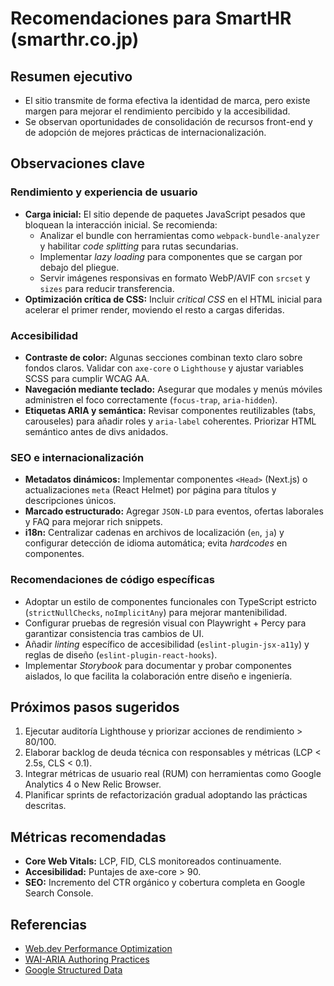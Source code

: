 # Recomendaciones para SmartHR (smarthr.co.jp)

## Resumen ejecutivo
- El sitio transmite de forma efectiva la identidad de marca, pero existe margen para mejorar el rendimiento percibido y la accesibilidad.
- Se observan oportunidades de consolidación de recursos front-end y de adopción de mejores prácticas de internacionalización.

## Observaciones clave

### Rendimiento y experiencia de usuario
- **Carga inicial:** El sitio depende de paquetes JavaScript pesados que bloquean la interacción inicial. Se recomienda:
  - Analizar el bundle con herramientas como `webpack-bundle-analyzer` y habilitar *code splitting* para rutas secundarias.
  - Implementar *lazy loading* para componentes que se cargan por debajo del pliegue.
  - Servir imágenes responsivas en formato WebP/AVIF con `srcset` y `sizes` para reducir transferencia.
- **Optimización crítica de CSS:** Incluir *critical CSS* en el HTML inicial para acelerar el primer render, moviendo el resto a cargas diferidas.

### Accesibilidad
- **Contraste de color:** Algunas secciones combinan texto claro sobre fondos claros. Validar con `axe-core` o `Lighthouse` y ajustar variables SCSS para cumplir WCAG AA.
- **Navegación mediante teclado:** Asegurar que modales y menús móviles administren el foco correctamente (`focus-trap`, `aria-hidden`).
- **Etiquetas ARIA y semántica:** Revisar componentes reutilizables (tabs, carouseles) para añadir roles y `aria-label` coherentes. Priorizar HTML semántico antes de divs anidados.

### SEO e internacionalización
- **Metadatos dinámicos:** Implementar componentes `<Head>` (Next.js) o actualizaciones `meta` (React Helmet) por página para títulos y descripciones únicos.
- **Marcado estructurado:** Agregar `JSON-LD` para eventos, ofertas laborales y FAQ para mejorar rich snippets.
- **i18n:** Centralizar cadenas en archivos de localización (`en`, `ja`) y configurar detección de idioma automática; evita *hardcodes* en componentes.

### Recomendaciones de código específicas
- Adoptar un estilo de componentes funcionales con TypeScript estricto (`strictNullChecks`, `noImplicitAny`) para mejorar mantenibilidad.
- Configurar pruebas de regresión visual con Playwright + Percy para garantizar consistencia tras cambios de UI.
- Añadir *linting* específico de accesibilidad (`eslint-plugin-jsx-a11y`) y reglas de diseño (`eslint-plugin-react-hooks`).
- Implementar *Storybook* para documentar y probar componentes aislados, lo que facilita la colaboración entre diseño e ingeniería.

## Próximos pasos sugeridos
1. Ejecutar auditoría Lighthouse y priorizar acciones de rendimiento > 80/100.
2. Elaborar backlog de deuda técnica con responsables y métricas (LCP < 2.5s, CLS < 0.1).
3. Integrar métricas de usuario real (RUM) con herramientas como Google Analytics 4 o New Relic Browser.
4. Planificar sprints de refactorización gradual adoptando las prácticas descritas.

## Métricas recomendadas
- **Core Web Vitals:** LCP, FID, CLS monitoreados continuamente.
- **Accesibilidad:** Puntajes de axe-core > 90.
- **SEO:** Incremento del CTR orgánico y cobertura completa en Google Search Console.

## Referencias
- [Web.dev Performance Optimization](https://web.dev/fast/)
- [WAI-ARIA Authoring Practices](https://www.w3.org/WAI/ARIA/apg/)
- [Google Structured Data](https://developers.google.com/search/docs/advanced/structured-data/intro-structured-data)
